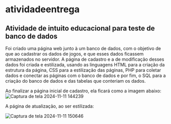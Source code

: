 # atividadeentrega
 
## Atividade de intuito educacional para teste de banco de dados

Foi criado uma página web junto à um banco de dados, com o objetivo de que ao cadastrar os dados de jogos, e que esses dados ficassem armazenados no servidor. A página de cadastro e a de modificação desses dados foi criada e estilizada, usando as linguagens HTML para a criação da estrutura da página, CSS para a estilização das páginas, PHP para coletar dados e conectar as páginas com o banco de dados e por fim, o SQL para a criação do banco de dados e das tabelas que conteriam os dados. 


Ao finalizar a página inicial de cadastro, ela ficará como a imagem abaixo:
![Captura de tela 2024-11-11 144239](https://github.com/user-attachments/assets/7bba8605-d229-458c-a95c-a690c2c1781b)


A página de atualização, ao ser estilizada:

![Captura de tela 2024-11-11 150646](https://github.com/user-attachments/assets/9263d30b-4fdd-4166-acee-f679d447eec7)

